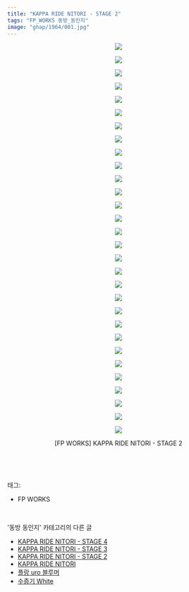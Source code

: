 ```yaml
---
title: "KAPPA RIDE NITORI - STAGE 2"
tags: "FP_WORKS 동방_동인지"
image: "ghap/1964/001.jpg"
---
```

<div class="article">
<p style="text-align: center; clear: none; float: none;"><img src="{{ site.nasurl }}/ghap/1964/001.jpg"/></p>
<p style="text-align: center; clear: none; float: none;"><img src="{{ site.nasurl }}/ghap/1964/002.jpg"/></p>
<p style="text-align: center; clear: none; float: none;"><img src="{{ site.nasurl }}/ghap/1964/003.jpg"/></p>
<p style="text-align: center; clear: none; float: none;"><img src="{{ site.nasurl }}/ghap/1964/004.jpg"/></p>
<p style="text-align: center; clear: none; float: none;"><img src="{{ site.nasurl }}/ghap/1964/005.jpg"/></p>
<p style="text-align: center; clear: none; float: none;"><img src="{{ site.nasurl }}/ghap/1964/006.jpg"/></p>
<p style="text-align: center; clear: none; float: none;"><img src="{{ site.nasurl }}/ghap/1964/007.jpg"/></p>
<p style="text-align: center; clear: none; float: none;"><img src="{{ site.nasurl }}/ghap/1964/008.jpg"/></p>
<p style="text-align: center; clear: none; float: none;"><img src="{{ site.nasurl }}/ghap/1964/009.jpg"/></p>
<p style="text-align: center; clear: none; float: none;"><img src="{{ site.nasurl }}/ghap/1964/010.jpg"/></p>
<p style="text-align: center; clear: none; float: none;"><img src="{{ site.nasurl }}/ghap/1964/011.jpg"/></p>
<p style="text-align: center; clear: none; float: none;"><img src="{{ site.nasurl }}/ghap/1964/012.jpg"/></p>
<p style="text-align: center; clear: none; float: none;"><img src="{{ site.nasurl }}/ghap/1964/013.jpg"/></p>
<p style="text-align: center; clear: none; float: none;"><img src="{{ site.nasurl }}/ghap/1964/014.jpg"/></p>
<p style="text-align: center; clear: none; float: none;"><img src="{{ site.nasurl }}/ghap/1964/015.jpg"/></p>
<p style="text-align: center; clear: none; float: none;"><img src="{{ site.nasurl }}/ghap/1964/016.jpg"/></p>
<p style="text-align: center; clear: none; float: none;"><img src="{{ site.nasurl }}/ghap/1964/017.jpg"/></p>
<p style="text-align: center; clear: none; float: none;"><img src="{{ site.nasurl }}/ghap/1964/018.jpg"/></p>
<p style="text-align: center; clear: none; float: none;"><img src="{{ site.nasurl }}/ghap/1964/019.jpg"/></p>
<p style="text-align: center; clear: none; float: none;"><img src="{{ site.nasurl }}/ghap/1964/020.jpg"/></p>
<p style="text-align: center; clear: none; float: none;"><img src="{{ site.nasurl }}/ghap/1964/021.jpg"/></p>
<p style="text-align: center; clear: none; float: none;"><img src="{{ site.nasurl }}/ghap/1964/022.jpg"/></p>
<p style="text-align: center; clear: none; float: none;"><img src="{{ site.nasurl }}/ghap/1964/023.jpg"/></p>
<p style="text-align: center; clear: none; float: none;"><img src="{{ site.nasurl }}/ghap/1964/024.jpg"/></p>
<p style="text-align: center; clear: none; float: none;"><img src="{{ site.nasurl }}/ghap/1964/025.jpg"/></p>
<p style="text-align: center; clear: none; float: none;"><img src="{{ site.nasurl }}/ghap/1964/026.jpg"/></p>
<p style="text-align: center; clear: none; float: none;"><img src="{{ site.nasurl }}/ghap/1964/027.jpg"/></p>
<p style="text-align: center; clear: none; float: none;"><img src="{{ site.nasurl }}/ghap/1964/028.jpg"/></p>
<p style="text-align: center; clear: none; float: none;"><img src="{{ site.nasurl }}/ghap/1964/029.jpg"/></p>
<p style="text-align: center; clear: none; float: none;"><img src="{{ site.nasurl }}/ghap/1964/030.jpg"/></p>
<p style="text-align: center; clear: none; float: none;">[FP WORKS] KAPPA RIDE NITORI - STAGE 2</p>
<p><br/></p>
</div><br/>
<div class="tagTrail">
<p>태그: </p>
<ul>
<li>FP WORKS</li>
</ul>
</div><br/>
<div class="another">
<p>'동방 동인지' 카테고리의 다른 글</p>
<ul>
<li><a href="/2016-09-02-ghap_1966">KAPPA RIDE NITORI - STAGE 4</a></li>
<li><a href="/2016-09-02-ghap_1965">KAPPA RIDE NITORI - STAGE 3</a></li>
<li><a href="/2016-09-02-ghap_1964">KAPPA RIDE NITORI - STAGE 2</a></li>
<li><a href="/2016-09-02-ghap_1963">KAPPA RIDE NITORI</a></li>
<li><a href="/2016-09-02-ghap_1962">플랑 uro 블루머</a></li>
<li><a href="/2016-09-02-ghap_1961">수증기 White</a></li>
</ul>
</div><br/>
<div class="cb_module cb_fluid">
<div class="cb_wrt cb_profile">
</div><!-- commentList close -->
</div><br/>
